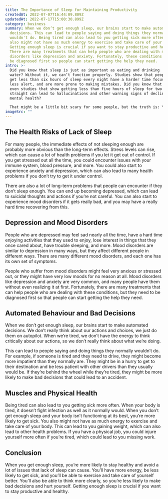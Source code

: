 ```yaml
---
title: The Importance of Sleep for Maintaining Productivity
createdAt: 2022-07-07T16:44:09.809Z
updatedAt: 2022-07-17T15:00:30.899Z
category: business
summary: When we don’t get enough sleep, our brains start to make automated
  decisions. This can lead to people saying and doing things they normally
  wouldn't do. Being tired can also lead to you getting sick more often. You
  also might not have as much energy to exercise and take care of your body.
  Getting enough sleep is crucial if you want to stay productive and healthy.
  There are many treatments that can help people who are dealing with mood
  disorders like depression and anxiety. Fortunately, these conditions need to
  be diagnosed first so people can start getting the help they need.
intro: >-
  Did you know that sleep is just as important as eating and drinking
  water? Without it, we can’t function properly. Studies show that people who
  get less than six hours of sleep every night have a harder time focusing, are
  less alert, and are more prone to making mistakes. Did you know that there are
  even studies that show getting less than five hours of sleep for two weeks
  straight can lead to hallucinations and other warning signs of declining
  mental health? 

  That might be a little bit scary for some people, but the truth is: You need to make sure you’re getting enough rest if you want to remain productive throughout your workday. Unfortunately many people underestimate the importance of sleeping well, but this also means they’re not aware of all the ways that lack of sleep can impact them both physically and mentally.
imageSrc: ""
---
```


## The Health Risks of Lack of Sleep

For many people, the immediate effects of not sleeping enough are probably more obvious than the long-term effects. Stress levels can rise, which can cause a lot of health problems if you let it get out of control. If you get stressed out all the time, you could encounter issues with your immune system, blood pressure, and more. You could also start to experience anxiety and depression, which can also lead to many health problems if you don’t try to get it under control.

There are also a lot of long-term problems that people can encounter if they don’t sleep enough. You can end up becoming depressed, which can lead to suicidal thoughts and actions if you’re not careful. You can also start to experience mood disorders if it gets really bad, and you may have a really hard time recovering from this.

## Depression and Mood Disorders

People who are depressed may feel sad nearly all the time, have a hard time enjoying activities that they used to enjoy, lose interest in things that they once cared about, have trouble sleeping, and more. Mood disorders are similar to depression in many ways, but they affect different people in different ways. There are many different mood disorders, and each one has its own set of symptoms.

People who suffer from mood disorders might feel very anxious or stressed out, or they might have very low moods for no reason at all. Mood disorders like depression and anxiety are very common, and many people have them without even realizing it at first. Fortunately, there are many treatments that can help people who are dealing with these conditions, but they need to be diagnosed first so that people can start getting the help they need.

## Automated Behaviour and Bad Decisions

When we don’t get enough sleep, our brains start to make automated decisions. We don’t really think about our actions and choices, we just do them on autopilot. When we’re tired, we don’t have the energy to think critically about our actions, so we don’t really think about what we’re doing.

This can lead to people saying and doing things they normally wouldn’t do. For example, if someone is tired and they need to drive, they might become more impatient than they normally are. They might be in a hurry to get to their destination and be less patient with other drivers than they usually would be. If they’re behind the wheel while they’re tired, they might be more likely to make bad decisions that could lead to an accident.

## Muscles and Physical Health

Being tired can also lead to you getting sick more often. When your body is tired, it doesn’t fight infection as well as it normally would. When you don’t get enough sleep and your body isn’t functioning at its best, you’re more likely to get sick. You also might not have as much energy to exercise and take care of your body. This can lead to you gaining weight, which can also lead to other health problems. If you have a physical job, you could injure yourself more often if you’re tired, which could lead to you missing work.

## Conclusion

When you get enough sleep, you’re more likely to stay healthy and avoid a lot of issues that lack of sleep can cause. You’ll have more energy, be less likely to get sick, and you’ll be able to exercise and take care of yourself better. You’ll also be able to think more clearly, so you’re less likely to make bad decisions and hurt yourself. Getting enough sleep is crucial if you want to stay productive and healthy.

